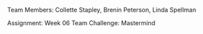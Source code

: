 Team Members: Collette Stapley, Brenin Peterson, Linda Spellman 

Assignment: Week 06 Team Challenge: Mastermind